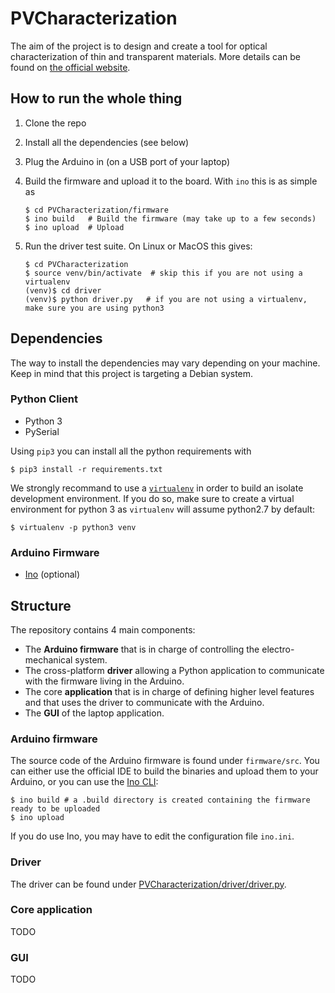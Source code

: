 # PVCharacterization

The aim of the project is to design and create a tool for optical characterization of thin and transparent materials. More details can be found on [the official website](http://www.sensorica.co/home/what-we-do/projects/pv-characterization).

## How to run the whole thing
1. Clone the repo
2. Install all the dependencies (see below)
3. Plug the Arduino in (on a USB port of your laptop)
4. Build the firmware and upload it to the board. With `ino` this is as simple as

    ```console
    $ cd PVCharacterization/firmware
    $ ino build   # Build the firmware (may take up to a few seconds)
    $ ino upload  # Upload
    ```

5. Run the driver test suite. On Linux or MacOS this gives:

    ```console
    $ cd PVCharacterization
    $ source venv/bin/activate  # skip this if you are not using a virtualenv
    (venv)$ cd driver
    (venv)$ python driver.py   # if you are not using a virtualenv, make sure you are using python3
    ```


## Dependencies

The way to install the dependencies may vary depending on your machine. Keep in mind that this project is targeting a Debian system.

### Python Client
* Python 3
* PySerial

Using `pip3` you can install all the python requirements with

```console
$ pip3 install -r requirements.txt
```

We strongly recommand to use a [`virtualenv`](https://virtualenv.pypa.io/en/latest/) in order to build an isolate development environment. If you do so, make sure to create a virtual environment for python 3 as `virtualenv` will assume python2.7 by default:

```console
$ virtualenv -p python3 venv
```

### Arduino Firmware
* [Ino](http://inotool.org/) (optional)

## Structure
The repository contains 4 main components:

* The **Arduino firmware** that is in charge of controlling the electro-mechanical system.
* The cross-platform **driver** allowing a Python application to communicate with the firmware living in the Arduino.
* The core **application** that is in charge of defining higher level features and that uses the driver to communicate with the Arduino.
* The **GUI** of the laptop application.

### Arduino firmware
The source code of the Arduino firmware is found under `firmware/src`. You can either use the official IDE to build the binaries and upload them to your Arduino, or you can use the [Ino CLI](http://inotool.org/):

```console
$ ino build # a .build directory is created containing the firmware ready to be uploaded
$ ino upload
```

 If you do use Ino, you may have to edit the configuration file `ino.ini`.
 
### Driver
The driver can be found under [PVCharacterization/driver/driver.py](https://github.com/Sensorica/PVCharacterization/blob/dev/driver/driver.py).
 
### Core application
 TODO
 
### GUI
 TODO
